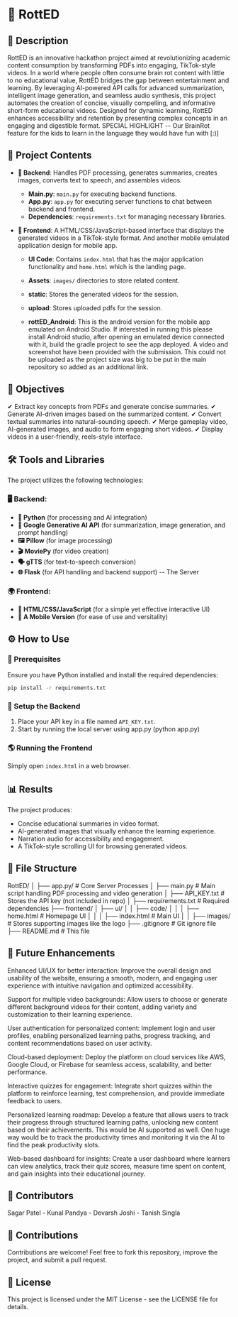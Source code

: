 # 📌 RottED

## 📖 Description

RottED is an innovative hackathon project aimed at revolutionizing academic content consumption by transforming PDFs into engaging, TikTok-style videos. In a world where people often consume brain rot content with little to no educational value, RottED bridges the gap between entertainment and learning. By leveraging AI-powered API calls for advanced summarization, intelligent image generation, and seamless audio synthesis, this project automates the creation of concise, visually compelling, and informative short-form educational videos. Designed for dynamic learning, RottED enhances accessibility and retention by presenting complex concepts in an engaging and digestible format.
SPECIAL HIGHLIGHT -- Our BrainRot feature for the kids to learn in the language they would have fun with [:)]

## 📂 Project Contents

- **📌 Backend**: Handles PDF processing, generates summaries, creates images, converts text to speech, and assembles videos.
  - **Main.py**: `main.py` for executing backend functions.
  - **App.py**: `app.py` for executing server functions to chat between backend and frontend.
  - **Dependencies**: `requirements.txt` for managing necessary libraries.
- **🎨 Frontend**: A HTML/CSS/JavaScript-based interface that displays the generated videos in a TikTok-style format. And another mobile emulated application design for mobile app.

  - **UI Code**: Contains `index.html` that has the major application functionality and `home.html` which is the landing page.
  - **Assets**: `images/` directories to store related content.
  - **static**: Stores the generated videos for the session.
  - **upload**: Stores uploaded pdfs for the session.

  - **rottED_Android**: This is the android version for the mobile app emulated on Android Studio. If interested in running this please install Android studio, after opening an emulated device connected with it, build the gradle project to see the app deployed. A video and screenshot have been provided with the submission.
    This could not be uploaded as the project size was big to be put in the main repository so added as an additional link.

## 🎯 Objectives

✔ Extract key concepts from PDFs and generate concise summaries.
✔ Generate AI-driven images based on the summarized content.
✔ Convert textual summaries into natural-sounding speech.
✔ Merge gameplay video, AI-generated images, and audio to form engaging short videos.
✔ Display videos in a user-friendly, reels-style interface.

## 🛠 Tools and Libraries

The project utilizes the following technologies:

### 🖥 Backend:

- **🐍 Python** (for processing and AI integration)
- **🤖 Google Generative AI API** (for summarization, image generation, and prompt handling)
- **🖼 Pillow** (for image processing)
- **🎬 MoviePy** (for video creation)
- **🗣 gTTS** (for text-to-speech conversion)
- **🌐 Flask** (for API handling and backend support) -- The Server

### 🌍 Frontend:

- **📜 HTML/CSS/JavaScript** (for a simple yet effective interactive UI)
- **📜 A Mobile Version** (for ease of use and versitality)

## ⚙ How to Use

### 📌 Prerequisites

Ensure you have Python installed and install the required dependencies:

```bash
pip install -r requirements.txt
```

### 🚀 Setup the Backend

1. Place your API key in a file named `API_KEY.txt`.
2. Start by running the local server using app.py (python app.py)

### 🌎 Running the Frontend

Simply open `index.html` in a web browser.

## 📊 Results

The project produces:

- Concise educational summaries in video format.
- AI-generated images that visually enhance the learning experience.
- Narration audio for accessibility and engagement.
- A TikTok-style scrolling UI for browsing generated videos.

## 📁 File Structure

RottED/
│ ├── app.py/ # Core Server Processes
│ ├── main.py # Main script handling PDF processing and video generation
│ ├── API_KEY.txt # Stores the API key (not included in repo)
│ ├── requirements.txt # Required dependencies
├── frontend/
│ ├── ui/
│ │ ├── code/
│ │ │ ├── home.html # Homepage UI
│ │ │ ├── index.html # Main UI
│ │ ├── images/ # Stores supporting images like the logo
├── .gitignore # Git ignore file
├── README.md # This file

## 🔮 Future Enhancements

Enhanced UI/UX for better interaction: Improve the overall design and usability of the website, ensuring a smooth, modern, and engaging user experience with intuitive navigation and optimized accessibility.

Support for multiple video backgrounds: Allow users to choose or generate different background videos for their content, adding variety and customization to their learning experience.

User authentication for personalized content: Implement login and user profiles, enabling personalized learning paths, progress tracking, and content recommendations based on user activity.

Cloud-based deployment: Deploy the platform on cloud services like AWS, Google Cloud, or Firebase for seamless access, scalability, and better performance.

Interactive quizzes for engagement: Integrate short quizzes within the platform to reinforce learning, test comprehension, and provide immediate feedback to users.

Personalized learning roadmap: Develop a feature that allows users to track their progress through structured learning paths, unlocking new content based on their achievements. This would be AI supported as well. One huge way would be to track the productivity times and monitoring it via the AI to find the peak productivity slots.

Web-based dashboard for insights: Create a user dashboard where learners can view analytics, track their quiz scores, measure time spent on content, and gain insights into their educational journey.

## 👥 Contributors

Sagar Patel - Kunal Pandya - Devarsh Joshi - Tanish Singla

## 🤝 Contributions

Contributions are welcome! Feel free to fork this repository, improve the project, and submit a pull request.

## 📜 License

This project is licensed under the MIT License - see the LICENSE file for details.
